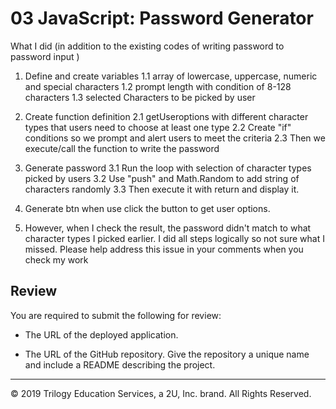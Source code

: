 # 03 JavaScript: Password Generator

What I did (in addition to the existing codes of writing password to password input )

1. Define and create variables 
    1.1 array of lowercase, uppercase, numeric and special characters
    1.2 prompt length with condition of 8-128 characters
    1.3 selected Characters to be picked by user

2. Create function definition
    2.1 getUseroptions with different character types that users need to choose at least one type
    2.2 Create "if" conditions so we prompt and alert users to meet the criteria 
    2.3 Then we execute/call the function to write the password

3. Generate password
    3.1 Run the loop with selection of character types picked by users
    3.2 Use "push" and Math.Random to add string of characters randomly 
    3.3 Then execute it with return and display it.

4. Generate btn when use click the button to get user options. 

5. However, when I check the result, the password didn't match to what character types I picked earlier. I did all steps logically so not sure what I missed. Please help address this issue in your comments when you check my work


## Review

You are required to submit the following for review:

* The URL of the deployed application.

* The URL of the GitHub repository. Give the repository a unique name and include a README describing the project.

- - -
© 2019 Trilogy Education Services, a 2U, Inc. brand. All Rights Reserved.

